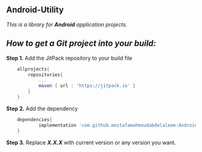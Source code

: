 ## Android-Utility
*This is a library for <b>Android</b> application projects.*
## *How to get a Git project into your build:*
<b>Step 1.</b> Add the JitPack repository to your build file
```gradle
	allprojects{
		repositories{
			...
			maven { url : 'https://jitpack.io' }
		}
	}
```
<b>Step 2.</b> Add the dependency
```gradle
	dependencies{
            implementation 'com.github.mostafamahmoudabdelaleem:Android-Utility:X.X.X'
	}
```
<b>Step 3.</b> Replace *<b>X.X.X</b>* with current version or any version you want.
